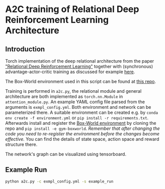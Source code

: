 # A2C training of Relational Deep Reinforcement Learning Architecture

## Introduction

Torch implementation of the deep relational architecture from the paper ["Relational Deep Reinforcement Learning"](https://arxiv.org/pdf/1806.01830.pdf) together with (synchronous) advantage-actor-critic training as discussed for example [here](https://arxiv.org/abs/1602.01783).

The Box-World environment used in this script can be found at [this repo](https://github.com/mavischer/Box-World).

Training is performed in `a2c.py`, the relational module and general architecture are both implemented as `torch.nn.Module` in `attention_module.py`.
An example YAML config file parsed from the arguments is `exmpl_config.yml`. Both environment and network can be parameterized there.
A suitable environment can be created e.g. by  `conda env create -f environment.yml` or 
 `pip install -r requirements.txt`. Afterwards install and register the [Box-World environment](https://github.com/mavischer/Box-World) by cloning the repo and `pip install -e gym-boxworld`.
*Remember that after changing the code you need to re-register the environment before the changes become effective.*
You can find the details of state space, action space and reward structure there.

The network's graph can be visualized using tensorboard.

## Example Run

```bash
python a2c.py -c exmpl_config.yml -s example_run
```